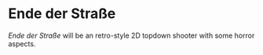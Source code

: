 # Ende der Straße

*Ende der Straße* will be an retro-style 2D topdown shooter with some horror aspects.
